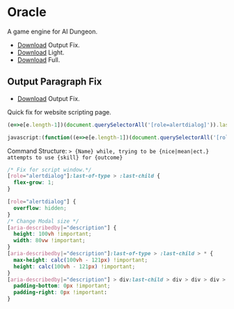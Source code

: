 # Oracle

A game engine for AI Dungeon.

- [Download](https://raw.githubusercontent.com/SlumberingMage/AID-Oracle/main/distribution/output.js) Output Fix.
- [Download](https://raw.githubusercontent.com/SlumberingMage/AID-Oracle/main/distribution/oracle-lite-1.1-input.js) Light.
- [Download](https://raw.githubusercontent.com/SlumberingMage/AID-Oracle/main/distribution/oracle-3.2-input.js) Full.

## Output Paragraph Fix

- [Download](https://raw.githubusercontent.com/SlumberingMage/AID-Oracle/main/distribution/output-format-paragraph.js) Output Fix.

Quick fix for website scripting page.
```js
(e=>e[e.length-1])(document.querySelectorAll('[role=alertdialog]')).lastChild.style.flexGrow = 1
```

```js
javascript:(function((e=>e[e.length-1])(document.querySelectorAll('[role=alertdialog]')).lastChild.style.flexGrow = 1){})();
```

Command Structure:
`> {Name} while, trying to be {nice|mean|ect.} attempts to use {skill} for {outcome}`

```css
/* Fix for script window.*/
[role="alertdialog"]:last-of-type > :last-child {
  flex-grow: 1;
}

[role="alertdialog"] {
  overflow: hidden;
}
/* Change Modal size */
[aria-describedby|="description"] {
  height: 100vh !important;
  width: 80vw !important;
}
[aria-describedby|="description"]:last-of-type > :last-child > * {
  max-height: calc(100vh - 121px) !important;
  height: calc(100vh - 121px) !important;
}
[aria-describedby|="description"] > div:last-child > div > div > div > div > div > div:last-child {
  padding-bottom: 0px !important;
  padding-right: 0px !important:
}
```
